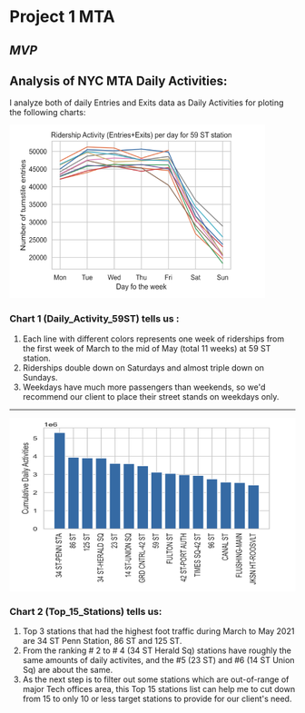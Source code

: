 # Project 1  MTA     
## _MVP_


## Analysis of NYC MTA Daily Activities:

I analyze both of daily Entries and Exits data as Daily Activities for ploting the following charts:


<img src="https://github.com/SYNYC/1_Project_MTA/blob/master/MVP_Chart_1.png" width = "450" height = "305">

### Chart 1 (Daily_Activity_59ST) tells us :
  1. Each line with different colors represents one week of riderships from the first week of March to the mid of May (total 11 weeks) at 59 ST station.
  2. Riderships double down on Saturdays and almost triple down on Sundays.
  3. Weekdays have much more passengers than weekends, so we'd recommend our client to place their street stands on weekdays only.

----------------------------------------------------------------------------------------------------------------------------------------------------------------


<img src="https://github.com/SYNYC/1_Project_MTA/blob/master/MVP_Chart_2.png" width = "600" height = "305">


### Chart 2 (Top_15_Stations) tells us:
  1. Top 3 stations that had the highest foot traffic during March to May 2021 are 34 ST Penn Station, 86 ST and 125 ST.
  2. From the ranking # 2 to # 4 (34 ST Herald Sq) stations have roughly the same amounts of daily activites, and the #5 (23 ST) and #6 (14 ST Union Sq) are about the same. 
  3. As the next step is to filter out some stations which are out-of-range of major Tech offices area, this Top 15 stations list can help me to cut down from 15 to only 10 or less target stations to provide for our client's need.
  






